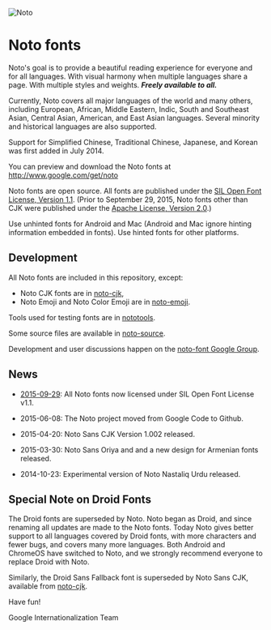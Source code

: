 ![Noto](images/noto.png)

# Noto fonts

Noto's goal is to provide a beautiful reading experience for everyone and for all languages. With visual harmony when multiple languages share a page. With multiple styles and weights. **_Freely available to all._**

Currently, Noto covers all major languages of the world and many others, including European, African, Middle Eastern, Indic, South and Southeast Asian, Central Asian, American, and East Asian languages. Several minority and historical languages are also supported.

Support for Simplified Chinese, Traditional Chinese, Japanese, and Korean was first added in July 2014.

You can preview and download the Noto fonts at http://www.google.com/get/noto

Noto fonts are open source. All fonts are published under the [SIL Open Font License, Version 1.1](http://scripts.sil.org/OFL).  (Prior to September 29, 2015, Noto fonts other than CJK were published under the [Apache License, Version 2.0](http://www.apache.org/licenses/LICENSE-2.0.html).)

Use unhinted fonts for Android and Mac (Android and Mac ignore hinting information embedded in fonts). Use hinted fonts for other platforms.

## Development

All Noto fonts are included in this repository, except:

  * Noto CJK fonts are in [noto-cjk](https://github.com/googlei18n/noto-cjk),
  * Noto Emoji and Noto Color Emoji are in [noto-emoji](https://github.com/googlei18n/noto-emoji).

Tools used for testing fonts are in [nototools](https://github.com/googlei18n/nototools).

Some source files are available in [noto-source](https://github.com/googlei18n/noto-source).

Development and user discussions happen on the [noto-font Google Group](https://groups.google.com/d/forum/noto-font).

## News

* [2015-09-29](NEWS): All Noto fonts now licensed under SIL Open Font License v1.1.

* 2015-06-08: The Noto project moved from Google Code to Github.

* 2015-04-20: Noto Sans CJK Version 1.002 released.

* 2015-03-30: Noto Sans Oriya and and a new design for Armenian fonts released.

* 2014-10-23: Experimental version of Noto Nastaliq Urdu released.

## Special Note on Droid Fonts

The Droid fonts are superseded by Noto. Noto began as Droid, and since renaming all updates are made to the Noto fonts. 
Today Noto gives better support to all languages covered by Droid fonts, with more characters and fewer bugs, and covers many more languages. 
Both Android and ChromeOS have switched to Noto, and we strongly recommend everyone to replace Droid with Noto.

Similarly, the Droid Sans Fallback font is superseded by Noto Sans CJK, available from [noto-cjk](https://github.com/googlei18n/noto-cjk).

Have fun!

Google Internationalization Team
